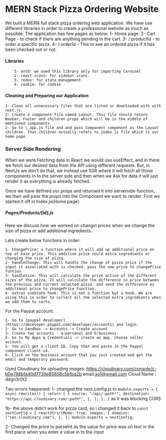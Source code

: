 # MERN Stack Pizza Ordering Website

We built a MERN full stack pizza ordering web application. We have use different libraries in order to create a professional website as much as possible.
The application has few pages as below:
1- Home page.
2- Cart Page - to check if there are anything pending in the cart.
3- /:productId - to order a specific pizza.
4- /:orderId - This to see an ordered pizza if it has been checked out or not.

#### Libraries

        1- antd: we used this library only for importing Carousel
        2- react-icons: For sidebar icons.
        3- redux: for state management.
        4- cookie: for cookie

#### Cleaning and Preparing our Application

    1- Clean all unnecessary files that are listed or downloaded with with next.js.
    2- Create a component file named Layout. This file should return Navbar, Footer and children props which will be in the middle of mentioned components.
    2- Go to \_app.js file and and pass Component component as the Layout children. that children actually refers to index.js file which is our home page

### Server Side Rendering

When we were Fetching data in React we would use useEffect, and in there we fetch our desired data from the API using different requests. But, in NextJs we don't do that, we instead use SSR where it will fetch all those components in to the server side and then when we Ask for data it will just render it as everything is already fetched.

Once we have defined our props and returned it into serverside function, we then will pass the props into the Component we want to render. First we started it off in Index.js(Home page).

##### Pages/Products/[id].js

Here we discuss how we worked on changin prices when we change the size of pizza or add additional ingredients.

Lets create below functions in order:

    1- ChangePrice: a function where it will add up additional price on top of base price. This addition price could extra ingredients or changing the size of pizza.
    2- handleChange: This will handle the change of pizza price if the input it associated with is checked. pass the new price to changePrice funtion.
    3- handleSize: This will calculate the prize action of the different sizes of the pizza. It will calculate the difference in price between the previous and current selected pizza. and send the difference as additional price to changePrice function.
    4- extras useState hook: This is not a function but a hook. We are using this in order to collect all the selected extra ingredients when we add them to carts.

For the Paypal account:

    1- Go to [paypal developer](https://developer.paypal.com/developer/accounts) and login.
    2- Go to Sandbox -> Accounts -> Create account
    3- Create two accounts - a:personal and b:business
    4- Go to My Apps & Credentials -> create an app. choose seller account.
    5- You will get a client ID. Copy that and paste in the Paypal component client-id.
    6- Click on the business account that you just created and get the email and temporary password.

Used Cloudinary for uploading images:
https://cloudinary.com/console/c-b0e788bfa40d7739e85658c5b1ba2b
email:so1@gmail.com
Cloud Name : ddgn3r0t2

Two errors happened:
1- changed the next.config.js to
`module.exports = { async rewrites() { return [ { source: "/api/:path*", destination: "https://api.cloudinary.com/:path*", }, ]; }, }`
as it was blocking CORS

1b- the above didn't work for pizza card, so i changed it back to
`const nextConfig = { reactStrictMode: true, images: { domains: ["res.cloudinary.com"], }, }; module.exports = nextConfig;`

2- Changed the price to parseInt as the value for price was on text in the first place when you enter a value in to the input
